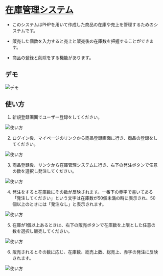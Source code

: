 # [在庫管理システム](https://pure-ravine-83946.herokuapp.com/signup_form.php)

* このシステムはPHPを用いて作成した商品の在庫や売上を管理するためのシステムです。

* 販売した個数を入力すると売上と販売後の在庫数を把握することができます。

* 商品の登録と削除をする機能があります。

## デモ

![デモ](https://user-images.githubusercontent.com/79891554/116988633-9ae6e200-ad0b-11eb-821a-22c1034981b9.png)

## 使い方

1. 新規登録画面でユーザー登録をしてください。

![使い方](https://user-images.githubusercontent.com/79891554/117242966-452c4a00-ae71-11eb-89c3-e380dddcf9c9.png)

2. ログイン後、マイページのリンクから商品登録画面に行き、商品の登録をしてください。

![使い方](https://user-images.githubusercontent.com/79891554/117243488-52960400-ae72-11eb-8dcf-f4e5b599135c.png)

3. 商品登録後、リンクから在庫管理システムに行き、右下の発注ボタンで任意の数を選択し発注してください。

![使い方](https://user-images.githubusercontent.com/79891554/117245356-b4a43880-ae75-11eb-89df-752ac2dcb9c8.jpg)

4. 発注をすると在庫数にその数が反映されます。一番下の赤字で書いてある「発注してください」という文字は在庫数が50個未満の時に表示され、50個以上のときには「発注なし」と表示されます。

![使い方](https://user-images.githubusercontent.com/79891554/117247586-80327b80-ae79-11eb-9e54-68c6d1ce7e27.jpg)

5. 在庫が1個以上あるときは、右下の販売ボタンで在庫数を上限とした任意の数を選択し販売してください。

![使い方](https://user-images.githubusercontent.com/79891554/117248414-e53aa100-ae7a-11eb-9cd3-882bd1f87984.jpg)

6. 販売されるとその数に応じ、在庫数、総売上数、総売上、赤字の発注に反映されます。

![使い方](https://user-images.githubusercontent.com/79891554/117249505-a0b00500-ae7c-11eb-8c72-347ac34ec450.jpg)
